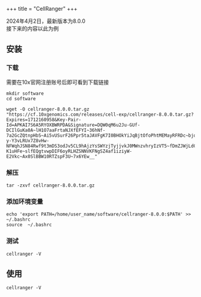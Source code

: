 +++
title = "CellRanger"
+++

2024年4月2日，最新版本为8.0.0  
接下来的内容以此为例  

## 安装

### 下载

需要在10x官网注册账号后即可看到下载链接  

```
mkdir software
cd software
```

```
wget -O cellranger-8.0.0.tar.gz "https://cf.10xgenomics.com/releases/cell-exp/cellranger-8.0.0.tar.gz?Expires=1712160958&Key-Pair-Id=APKAI7S6A5RYOXBWRPDA&Signature=DQW0qM6u2Ju-GUf-DCIlGuKa0A~lH1O7aaFrtaNJXfEFYI~36hNf-7a2GcZQtnpHbS~Ai5vUSurF26Ppr5taJAVFgK7I0BHOkYiJqBjtOfoPhtMEMayRFRDc~bjqnicC1RLPPrBRVLPfRJe0F7RMd4Srgm7t3HhcMzT-y-Y3vLRUx7Z8vHw-NFWqhJSN84Rwf9t3mDS3odJv5CL9hAjzYsSWYzjTyjjvkJ0MWnzvhryIzVT5~fDmZJWjLdCKfU~DSt6c7cp-K1uHFe~slfEQgtvwpDIF6oyRLHZSNNVKFNgSZ4af1iziyW-E2Vkc~Ax0SlBBW10RTZspF3U~7x6YEw__"
```

### 解压

```
tar -zxvf cellranger-8.0.0.tar.gz
```

### 添加环境变量

```
echo 'export PATH=/home/user_name/software/cellranger-8.0.0:$PATH' >> ~/.bashrc
source  ~/.bashrc
```

### 测试

```
cellranger -V
```

## 使用

```
cellranger -V
```
